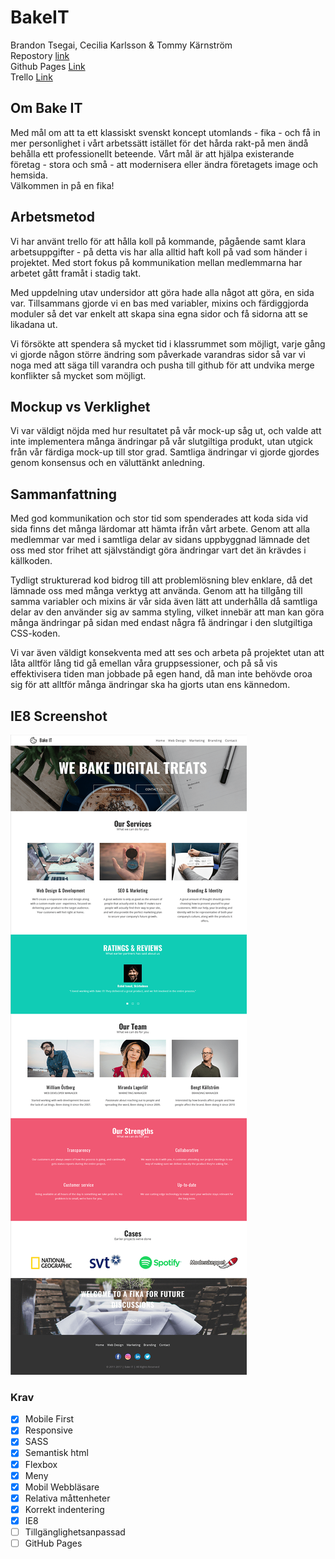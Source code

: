 # BakeIT
Brandon Tsegai, Cecilia Karlsson & Tommy Kärnström<br>
Repostory [link](https://github.com/tomkaar/BakeIT)<br>
Github Pages [Link]()<br>
Trello [Link](https://trello.com/b/I8tPOZPr/bakeit)


## Om Bake IT
Med mål om att ta ett klassiskt svenskt koncept utomlands - fika - och få in mer personlighet i vårt arbetssätt istället för det hårda rakt-på men ändå behålla ett professionellt beteende. Vårt mål är att hjälpa existerande företag - stora och små - att modernisera eller ändra företagets image och hemsida. <br>
Välkommen in på en fika!  

## Arbetsmetod
Vi har använt trello för att hålla koll på kommande, pågående samt klara arbetsuppgifter - på detta vis har alla alltid haft koll på vad som händer i projektet. Med stort fokus på kommunikation mellan medlemmarna har arbetet gått framåt i stadig takt.<br>

Med uppdelning utav undersidor att göra hade alla något att göra, en sida var. Tillsammans gjorde vi en bas med variabler, mixins och färdiggjorda moduler så det var enkelt att skapa sina egna sidor och få sidorna att se likadana ut. <br>

Vi försökte att spendera så mycket tid i klassrummet som möjligt, varje gång vi gjorde någon större ändring som påverkade varandras sidor så var vi noga med att säga till varandra och pusha till github för att undvika merge konflikter så mycket som möjligt.

## Mockup vs Verklighet
Vi var väldigt nöjda med hur resultatet på vår mock-up såg ut, och valde att inte implementera många ändringar på vår slutgiltiga produkt, utan utgick från vår färdiga mock-up till stor grad. Samtliga ändringar vi gjorde gjordes genom konsensus och en väluttänkt anledning.

## Sammanfattning
Med god kommunikation och stor tid som spenderades att koda sida vid sida finns det många lärdomar att hämta ifrån vårt arbete. Genom att alla medlemmar var med i samtliga delar av sidans uppbyggnad lämnade det oss med stor frihet att självständigt göra ändringar vart det än krävdes i källkoden. <br>

Tydligt strukturerad kod bidrog till att problemlösning blev enklare, då det lämnade oss med många verktyg att använda. Genom att ha tillgång till samma variabler och mixins är vår sida även lätt att underhålla då samtliga delar av den använder sig av samma styling, vilket innebär att man kan göra många ändringar på sidan med endast några få ändringar i den slutgiltiga CSS-koden.<br>

Vi var även väldigt konsekventa med att ses och arbeta på projektet utan att låta alltför lång tid gå emellan våra gruppsessioner, och på så vis effektivisera tiden man jobbade på egen hand, då man inte behövde oroa sig för att alltför många ändringar ska ha gjorts utan ens kännedom.

## IE8 Screenshot
![Bake IT IE8](./other/bakeitIE8.png)


### Krav
- [x] Mobile First
- [x] Responsive
- [x] SASS
- [x] Semantisk html
- [x] Flexbox
- [x] Meny
- [x] Mobil Webbläsare
- [x] Relativa måttenheter
- [x] Korrekt indentering
- [x] IE8
- [ ] Tillgänglighetsanpassad
- [ ] GitHub Pages
